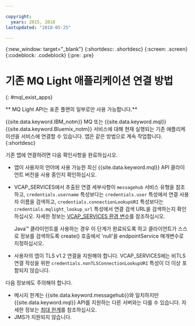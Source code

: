 ```yaml
---

copyright:
  years: 2015, 2018
lastupdated: "2018-05-25"

---
```


{:new_window: target="_blank"}
{:shortdesc: .shortdesc}
{:screen: .screen}
{:codeblock: .codeblock}
{:pre: .pre}

# 기존 MQ Light 애플리케이션 연결 방법
{: #mql_exist_apps}

** MQ Light API는 표준 플랜의 일부로만 사용 가능합니다.**
<br/>

{{site.data.keyword.IBM_notm}} MQ 또는 {{site.data.keyword.mql}}
{{site.data.keyword.Bluemix_notm}} 서비스에 대해 현재 실행되는 기존 애플리케이션을 서비스에 연결할 수 있습니다. 앱은 같은 방법으로 계속 작업합니다.
{:shortdesc}

기존 앱에 연결하려면 다음 확인사항을 완료하십시오.

* 앱이 사용자의 언어에 사용 가능한 최신 {{site.data.keyword.mql}} API 클라이언트 버전을 사용 중인지 확인하십시오.
* VCAP_SERVICES에서 추출된 연결 세부사항이 <code>messagehub</code> 서비스 유형을 참조하고, <code>credentials.username</code> 특성보다는 <code>credentials.user</code> 특성에서 연결 사용자 이름을 검색하고, <code>credentials.connectionLookupURI</code> 특성보다는 <code>credentials.mqlight_lookup_url</code> 특성에서 연결 검색 URL을 검색하는지 확인하십시오. 자세한 정보는 [VCAP_SERVICES 환경 변수](/docs/services/EventStreams/eventstreams127.html)를 참조하십시오.

	Java&trade; 클라이언트를 사용하는 경우 이 단계가 완료되도록 하고 클라이언트가 스스로 정보를 검색하도록 create() 호출에서 'null'을 endpointService 매개변수로 지정하십시오.
	
* 사용자의 앱이 TLS v1.2 연결을 지원해야 합니다. VCAP_SERVICES에는 비TLS 연결 작성을 위한 <code>credentials.nonTLSConnectionLookupURI</code> 특성이 더 이상 포함되지 않습니다.

다음 정보에도 주의해야 합니다.

* 메시지 한계는 {{site.data.keyword.messagehub}}와 일치하지만 {{site.data.keyword.mql}} API를 지원하는 다른 서버와는 다를 수 있습니다. 자세한 정보는 [최대 한계](/docs/services/EventStreams/eventstreams083.html)를 참조하십시오.
* JMS가 지원되지 않습니다.
